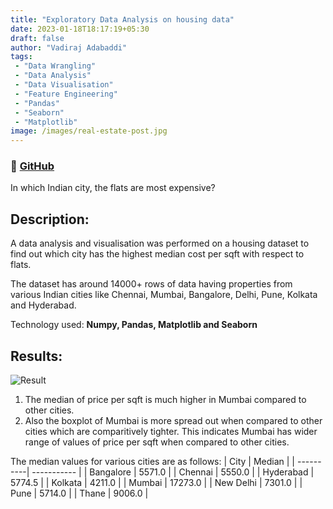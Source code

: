 ```yaml
---
title: "Exploratory Data Analysis on housing data"
date: 2023-01-18T18:17:19+05:30
draft: false
author: "Vadiraj Adabaddi"
tags:
 - "Data Wrangling"
 - "Data Analysis"
 - "Data Visualisation"
 - "Feature Engineering"
 - "Pandas"
 - "Seaborn"
 - "Matplotlib"
image: /images/real-estate-post.jpg
---
```

### 🔗 [GitHub](https://github.com/Vadiraj-13/housing-EDA)

In which Indian city, the flats are most expensive?

## Description:

A data analysis and visualisation was performed on a housing dataset to find out which city has the highest median cost per sqft with respect to flats.

The dataset has around 14000+ rows of data having properties from various Indian cities like Chennai, Mumbai, Bangalore, Delhi, Pune, Kolkata and Hyderabad.


Technology used: **Numpy, Pandas, Matplotlib and Seaborn**

## Results:
![Result](/housingresult.jpg)

1. The median of price per sqft is much higher in Mumbai compared to other cities.
2. Also the boxplot of Mumbai is more spread out when compared to other cities which are comparitively tighter. This indicates Mumbai has wider range of values of price per sqft when compared to other cities.

The median values for various cities are as follows: 
| City      | Median |
| ----------| ----------- |
| Bangalore     | 5571.0             |
| Chennai       | 5550.0             |
| Hyderabad     |     5774.5         |
| Kolkata       |     4211.0         |
| Mumbai        |        17273.0     |
| New Delhi     |      7301.0        |
| Pune          |      5714.0        |
| Thane         |      9006.0        |

